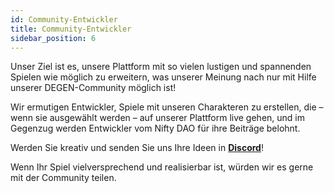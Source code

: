 ```yaml
---
id: Community-Entwickler
title: Community-Entwickler
sidebar_position: 6
---
```


Unser Ziel ist es, unsere Plattform mit so vielen lustigen und spannenden Spielen wie möglich zu erweitern, was unserer Meinung nach nur mit Hilfe unserer DEGEN-Community möglich ist!

Wir ermutigen Entwickler, Spiele mit unseren Charakteren zu erstellen, die – wenn sie ausgewählt werden – auf unserer Plattform live gehen, und im Gegenzug werden Entwickler vom Nifty DAO für ihre Beiträge belohnt.

Werden Sie kreativ und senden Sie uns Ihre Ideen in **[Discord](https://discord.gg/niftyleague)**!

Wenn Ihr Spiel vielversprechend und realisierbar ist, würden wir es gerne mit der Community teilen.
